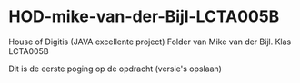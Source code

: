 # HOD-mike-van-der-Bijl-LCTA005B
House of Digitis (JAVA excellente project) Folder van Mike van der Bijl. Klas LCTA005B

Dit is de eerste poging op de opdracht (versie's opslaan)

